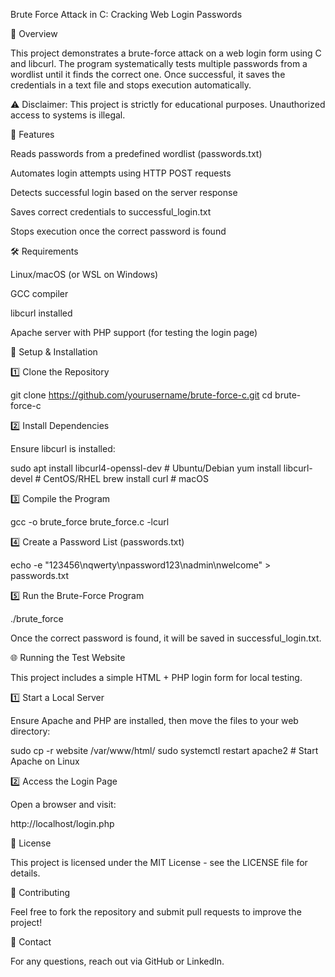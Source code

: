Brute Force Attack in C: Cracking Web Login Passwords

🔐 Overview

This project demonstrates a brute-force attack on a web login form using C and libcurl. The program systematically tests multiple passwords from a wordlist until it finds the correct one. Once successful, it saves the credentials in a text file and stops execution automatically.

⚠️ Disclaimer: This project is strictly for educational purposes. Unauthorized access to systems is illegal.

📌 Features

Reads passwords from a predefined wordlist (passwords.txt)

Automates login attempts using HTTP POST requests

Detects successful login based on the server response

Saves correct credentials to successful_login.txt

Stops execution once the correct password is found

🛠️ Requirements

Linux/macOS (or WSL on Windows)

GCC compiler

libcurl installed

Apache server with PHP support (for testing the login page)

🚀 Setup & Installation

1️⃣ Clone the Repository

git clone https://github.com/yourusername/brute-force-c.git
cd brute-force-c

2️⃣ Install Dependencies

Ensure libcurl is installed:

sudo apt install libcurl4-openssl-dev  # Ubuntu/Debian
yum install libcurl-devel             # CentOS/RHEL
brew install curl                     # macOS

3️⃣ Compile the Program

gcc -o brute_force brute_force.c -lcurl

4️⃣ Create a Password List (passwords.txt)

echo -e "123456\nqwerty\npassword123\nadmin\nwelcome" > passwords.txt

5️⃣ Run the Brute-Force Program

./brute_force

Once the correct password is found, it will be saved in successful_login.txt.

🌐 Running the Test Website

This project includes a simple HTML + PHP login form for local testing.

1️⃣ Start a Local Server

Ensure Apache and PHP are installed, then move the files to your web directory:

sudo cp -r website /var/www/html/
sudo systemctl restart apache2  # Start Apache on Linux

2️⃣ Access the Login Page

Open a browser and visit:

http://localhost/login.php

📝 License

This project is licensed under the MIT License - see the LICENSE file for details.

📢 Contributing

Feel free to fork the repository and submit pull requests to improve the project!

📎 Contact

For any questions, reach out via GitHub or LinkedIn.

